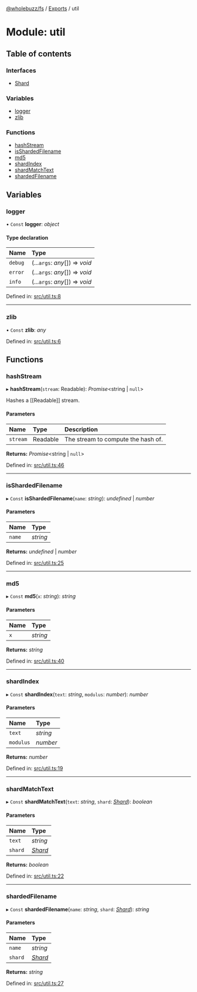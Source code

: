 [@wholebuzz/fs](../README.md) / [Exports](../modules.md) / util

# Module: util

## Table of contents

### Interfaces

- [Shard](../interfaces/util.shard.md)

### Variables

- [logger](util.md#logger)
- [zlib](util.md#zlib)

### Functions

- [hashStream](util.md#hashstream)
- [isShardedFilename](util.md#isshardedfilename)
- [md5](util.md#md5)
- [shardIndex](util.md#shardindex)
- [shardMatchText](util.md#shardmatchtext)
- [shardedFilename](util.md#shardedfilename)

## Variables

### logger

• `Const` **logger**: *object*

#### Type declaration

| Name | Type |
| :------ | :------ |
| `debug` | (...`args`: *any*[]) => *void* |
| `error` | (...`args`: *any*[]) => *void* |
| `info` | (...`args`: *any*[]) => *void* |

Defined in: [src/util.ts:8](https://github.com/wholebuzz/fs/blob/master/src/util.ts#L8)

___

### zlib

• `Const` **zlib**: *any*

Defined in: [src/util.ts:6](https://github.com/wholebuzz/fs/blob/master/src/util.ts#L6)

## Functions

### hashStream

▸ **hashStream**(`stream`: Readable): *Promise*<string \| ``null``\>

Hashes a [[Readable]] stream.

#### Parameters

| Name | Type | Description |
| :------ | :------ | :------ |
| `stream` | Readable | The stream to compute the hash of. |

**Returns:** *Promise*<string \| ``null``\>

Defined in: [src/util.ts:46](https://github.com/wholebuzz/fs/blob/master/src/util.ts#L46)

___

### isShardedFilename

▸ `Const` **isShardedFilename**(`name`: *string*): *undefined* \| *number*

#### Parameters

| Name | Type |
| :------ | :------ |
| `name` | *string* |

**Returns:** *undefined* \| *number*

Defined in: [src/util.ts:25](https://github.com/wholebuzz/fs/blob/master/src/util.ts#L25)

___

### md5

▸ `Const` **md5**(`x`: *string*): *string*

#### Parameters

| Name | Type |
| :------ | :------ |
| `x` | *string* |

**Returns:** *string*

Defined in: [src/util.ts:40](https://github.com/wholebuzz/fs/blob/master/src/util.ts#L40)

___

### shardIndex

▸ `Const` **shardIndex**(`text`: *string*, `modulus`: *number*): *number*

#### Parameters

| Name | Type |
| :------ | :------ |
| `text` | *string* |
| `modulus` | *number* |

**Returns:** *number*

Defined in: [src/util.ts:19](https://github.com/wholebuzz/fs/blob/master/src/util.ts#L19)

___

### shardMatchText

▸ `Const` **shardMatchText**(`text`: *string*, `shard`: [*Shard*](../interfaces/util.shard.md)): *boolean*

#### Parameters

| Name | Type |
| :------ | :------ |
| `text` | *string* |
| `shard` | [*Shard*](../interfaces/util.shard.md) |

**Returns:** *boolean*

Defined in: [src/util.ts:22](https://github.com/wholebuzz/fs/blob/master/src/util.ts#L22)

___

### shardedFilename

▸ `Const` **shardedFilename**(`name`: *string*, `shard`: [*Shard*](../interfaces/util.shard.md)): *string*

#### Parameters

| Name | Type |
| :------ | :------ |
| `name` | *string* |
| `shard` | [*Shard*](../interfaces/util.shard.md) |

**Returns:** *string*

Defined in: [src/util.ts:27](https://github.com/wholebuzz/fs/blob/master/src/util.ts#L27)
